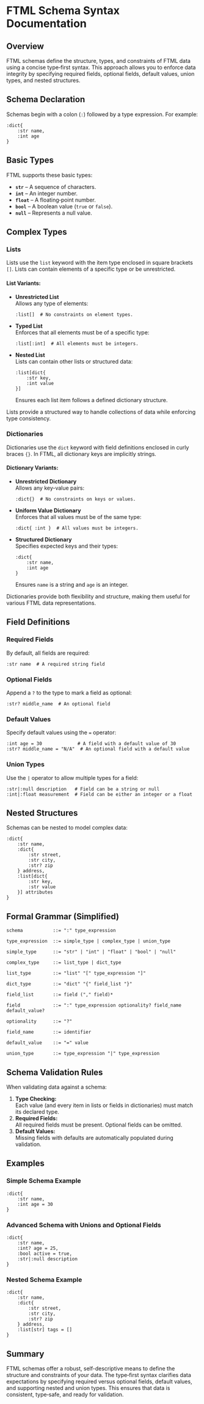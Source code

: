 # FTML Schema Syntax Documentation

## Overview

FTML schemas define the structure, types, and constraints of FTML data using a concise type‑first syntax. This approach allows you to enforce data integrity by specifying required fields, optional fields, default values, union types, and nested structures.

## Schema Declaration

Schemas begin with a colon (`:`) followed by a type expression. For example:
```ftml
:dict{
    :str name,
    :int age
}
```

## Basic Types

FTML supports these basic types:
- **`str`** – A sequence of characters.
- **`int`** – An integer number.
- **`float`** – A floating‑point number.
- **`bool`** – A boolean value (`true` or `false`).
- **`null`** – Represents a null value.

## Complex Types

### Lists

Lists use the `list` keyword with the item type enclosed in square brackets `[]`. Lists can contain elements of a specific type or be unrestricted.

#### List Variants:

- **Unrestricted List**  
  Allows any type of elements:
  ```ftml
  :list[]  # No constraints on element types.
  ```

- **Typed List**  
  Enforces that all elements must be of a specific type:
  ```ftml
  :list[:int]  # All elements must be integers.
  ```

- **Nested List**  
  Lists can contain other lists or structured data:
  ```ftml
  :list[dict{
      :str key,
      :int value
  }]
  ```
  Ensures each list item follows a defined dictionary structure.

Lists provide a structured way to handle collections of data while enforcing type consistency.

### Dictionaries

Dictionaries use the `dict` keyword with field definitions enclosed in curly braces `{}`. In FTML, all dictionary keys are implicitly strings.

#### Dictionary Variants:

- **Unrestricted Dictionary**  
  Allows any key-value pairs:
  ```ftml
  :dict{}  # No constraints on keys or values.
  ```

- **Uniform Value Dictionary**  
  Enforces that all values must be of the same type:
  ```ftml
  :dict{ :int }  # All values must be integers.
  ```

- **Structured Dictionary**  
  Specifies expected keys and their types:
  ```ftml
  :dict{
      :str name,
      :int age
  }
  ```
  Ensures `name` is a string and `age` is an integer.

Dictionaries provide both flexibility and structure, making them useful for various FTML data representations.

## Field Definitions

### Required Fields

By default, all fields are required:
```ftml
:str name  # A required string field
```

### Optional Fields

Append a `?` to the type to mark a field as optional:
```ftml
:str? middle_name  # An optional field
```

### Default Values

Specify default values using the `=` operator:
```ftml
:int age = 30             # A field with a default value of 30
:str? middle_name = "N/A"  # An optional field with a default value
```

### Union Types

Use the `|` operator to allow multiple types for a field:
```ftml
:str|:null description   # Field can be a string or null
:int|:float measurement  # Field can be either an integer or a float
```

## Nested Structures

Schemas can be nested to model complex data:
```ftml
:dict{
    :str name,
    :dict{
        :str street,
        :str city,
        :str? zip
    } address,
    :list[dict{
        :str key,
        :str value
    }] attributes
}
```

## Formal Grammar (Simplified)

```
schema           ::= ":" type_expression

type_expression  ::= simple_type | complex_type | union_type

simple_type      ::= "str" | "int" | "float" | "bool" | "null"

complex_type     ::= list_type | dict_type

list_type        ::= "list" "[" type_expression "]"

dict_type        ::= "dict" "{" field_list "}"

field_list       ::= field ("," field)*

field            ::= ":" type_expression optionality? field_name default_value?

optionality      ::= "?"

field_name       ::= identifier

default_value    ::= "=" value

union_type       ::= type_expression "|" type_expression
```

## Schema Validation Rules

When validating data against a schema:
1. **Type Checking:**  
   Each value (and every item in lists or fields in dictionaries) must match its declared type.
2. **Required Fields:**  
   All required fields must be present. Optional fields can be omitted.
3. **Default Values:**  
   Missing fields with defaults are automatically populated during validation.

## Examples

### Simple Schema Example
```ftml
:dict{
    :str name,
    :int age = 30
}
```

### Advanced Schema with Unions and Optional Fields
```ftml
:dict{
    :str name,
    :int? age = 25,
    :bool active = true,
    :str|:null description
}
```

### Nested Schema Example
```ftml
:dict{
    :str name,
    :dict{
        :str street,
        :str city,
        :str? zip
    } address,
    :list[str] tags = []
}
```

## Summary

FTML schemas offer a robust, self-descriptive means to define the structure and constraints of your data. The type‑first syntax clarifies data expectations by specifying required versus optional fields, default values, and supporting nested and union types. This ensures that data is consistent, type‑safe, and ready for validation.